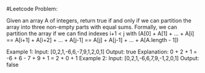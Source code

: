 #Leetcode Problem:

Given an array A of integers, return true if and only if we can partition the array into three non-empty parts with equal sums.
Formally, we can partition the array if we can find indexes i+1 < j with (A[0] + A[1] + ... + A[i] == A[i+1] + A[i+2] + ... + A[j-1] == A[j] + A[j-1] + ... + A[A.length - 1])
 
Example 1:
Input: [0,2,1,-6,6,-7,9,1,2,0,1]
Output: true
Explanation: 0 + 2 + 1 = -6 + 6 - 7 + 9 + 1 = 2 + 0 + 1
Example 2:
Input: [0,2,1,-6,6,7,9,-1,2,0,1]
Output: false

